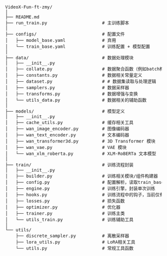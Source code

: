 <pre>
VideoX-Fun-ft-zmy/
│
├── README.md
├── run_train.py                     # 主训练脚本
│
├── configs/                         # 配置文件
│   ├── model_base.yaml              # 弃用
│   └── train_base.yaml              # 训练配置 + 模型配置
│
├── data/                            # 数据处理模块
│   ├── __init__.py
│   ├── collate.py                   # 数据聚合函数（例如batch构造）
│   ├── constants.py                 # 数据相关常量定义
│   ├── dataset.py                   # # 数据集读取与处理逻辑
│   ├── samplers.py                  # 数据采样器
│   ├── transforms.py                # 数据增强与变换
│   └── utils_data.py                # 数据相关的辅助函数
│
├── models/                          # 模型定义
│   ├── __init__.py
│   ├── cache_utils.py               # 缓存相关工具
│   ├── wan_image_encoder.py         # 图像编码器
│   ├── wan_text_encoder.py          # 文本编码器
│   ├── wan_transformer3d.py         # 3D Transformer 模块
│   ├── wan_vae.py                   # VAE 模块
│   └── wan_xlm_roberta.py           # XLM-RoBERTa 文本模型
│
├── train/                           # 训练流程封装
│   ├── __init__.py
│   ├── builder.py                   # 训练相关模块/组件构建器
│   ├── config.py                    # 配置解析，读取train_base.yaml和命令行参数
│   ├── engine.py                    # 训练引擎，封装单次训练
│   ├── hooks.py                     # 训练流程中的钩子，当前仅有acclerate的save_state
│   ├── losses.py                    # 损失函数
│   ├── optimizer.py                 # 优化器
│   ├── trainer.py                   # 训练主类
│   └── utils_train.py               # 训练辅助工具
│
└── utils/                           
    ├── discrete_sampler.py          # 离散采样器
    ├── lora_utils.py                # LoRA相关工具
    └── utils.py                     # 常规工具函数
</pre>
